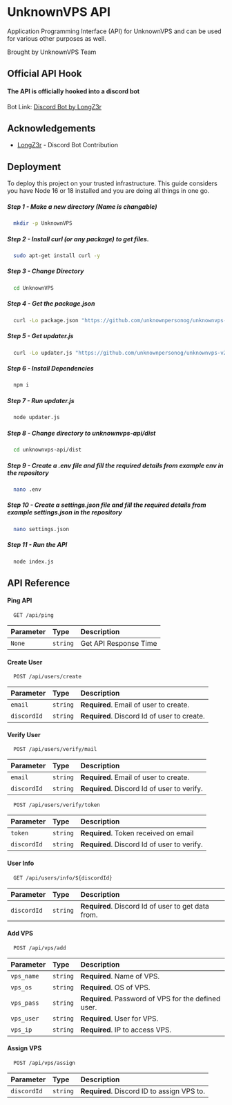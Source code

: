 
# UnknownVPS API

Application Programming Interface (API) for UnknownVPS and can be used for various other purposes as well. 

Brought by UnknownVPS Team



## Official API Hook
#### The API is officially hooked into a discord bot
Bot Link: [Discord Bot by LongZ3r](https://github.com/longz3r/unknownvps-discord-bot)


## Acknowledgements

 - [LongZ3r](https://github.com/LongZ3r) - Discord Bot Contribution



## Deployment

To deploy this project on your trusted infrastructure.
This guide considers you have Node 16 or 18 installed and you are doing all things in one go.

##### Step 1 - Make a new directory (Name is changable)
```bash
  mkdir -p UnknownVPS
```
##### Step 2 - Install curl (or any package) to get files.
```bash
  sudo apt-get install curl -y
```
##### Step 3 - Change Directory
```bash
  cd UnknownVPS
```
##### Step 4 - Get the package.json
```bash
  curl -Lo package.json "https://github.com/unknownpersonog/unknownvps-v2/raw/master/package.json"
```
##### Step 5 - Get updater.js
```bash
  curl -Lo updater.js "https://github.com/unknownpersonog/unknownvps-v2/raw/master/updater.js"
```
##### Step 6 - Install Dependencies
```bash
  npm i
```
##### Step 7 - Run updater.js
```bash
  node updater.js
```
##### Step 8 - Change directory to unknownvps-api/dist
```bash
  cd unknownvps-api/dist
```
##### Step 9 - Create a .env file and fill the required details from example env in the repository
```bash
  nano .env
```
##### Step 10 - Create a settings.json file and fill the required details from example settings.json in the repository
```bash
  nano settings.json
```
##### Step 11 - Run the API
```bash
  node index.js
```
## API Reference

#### Ping API

```http
  GET /api/ping
```

| Parameter | Type     | Description                |
| :-------- | :------- | :------------------------- |
| `None` | `string` | Get API Response Time |

#### Create User

```http
  POST /api/users/create
```

| Parameter | Type     | Description                       |
| :-------- | :------- | :-------------------------------- |
| `email`      | `string` | **Required**. Email of user to create. |
| `discordId`      | `string` | **Required**. Discord Id of user to create. |

#### Verify User
```http
  POST /api/users/verify/mail
```

| Parameter | Type     | Description                       |
| :-------- | :------- | :-------------------------------- |
| `email`      | `string` | **Required**. Email of user to create. |
| `discordId`      | `string` | **Required**. Discord Id of user to verify. |

```http
  POST /api/users/verify/token
```

| Parameter | Type     | Description                       |
| :-------- | :------- | :-------------------------------- |
| `token`      | `string` | **Required**. Token received on email |
| `discordId`      | `string` | **Required**. Discord Id of user to verify. |

#### User Info

```http
  GET /api/users/info/${discordId}
```

| Parameter | Type     | Description                       |
| :-------- | :------- | :-------------------------------- |
| `discordId`      | `string` | **Required**. Discord Id of user to get data from. |

#### Add VPS

```http
  POST /api/vps/add
```

| Parameter | Type     | Description                       |
| :-------- | :------- | :-------------------------------- |
| `vps_name`      | `string` | **Required**. Name of VPS. |
| `vps_os`      | `string` | **Required**. OS of VPS. |
| `vps_pass`      | `string` | **Required**. Password of VPS for the defined user. |
| `vps_user`      | `string` | **Required**. User for VPS. |
| `vps_ip`      | `string` | **Required**. IP to access VPS. |

#### Assign VPS

```http
  POST /api/vps/assign
```

| Parameter | Type     | Description                       |
| :-------- | :------- | :-------------------------------- |
| `discordId`      | `string` | **Required**. Discord ID to assign VPS to. |
